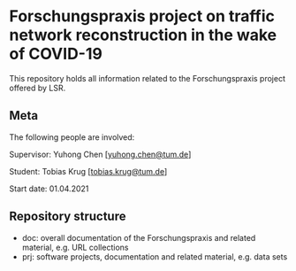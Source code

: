 # Forschungspraxis project on traffic network reconstruction in the wake of COVID-19
This repository holds all information related to the Forschungspraxis project offered by LSR. 

## Meta
The following people are involved:

Supervisor: Yuhong Chen [yuhong.chen@tum.de]

Student: Tobias Krug [tobias.krug@tum.de]

Start date: 01.04.2021

## Repository structure
- doc: overall documentation of the Forschungspraxis and related material, e.g. URL collections
- prj: software projects, documentation and related material, e.g. data sets